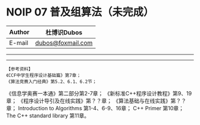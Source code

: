 NOIP 07 普及组算法（未完成）  
======

|Author|杜博识Dubos|
|---|---|
|E-mail|dubos@foxmail.com|

------  
  
------  
	【参考资料】
	《CCF中学生程序设计基础篇》第7章；
	《算法竞赛入门经典》第5.2、6.1、6.2节；
  《信息学奥赛一本通》第二部分第2-7章；
	《新标准C++程序设计教程》第9、19章；
  《程序设计导引及在线实践》第？？章；
  《算法基础与在线实践》第？？章；
	Introduction to Algorithms 第1-4、6-9、16章；
	C++ Primer 第10章；
	The C++ standard library 第11章。
